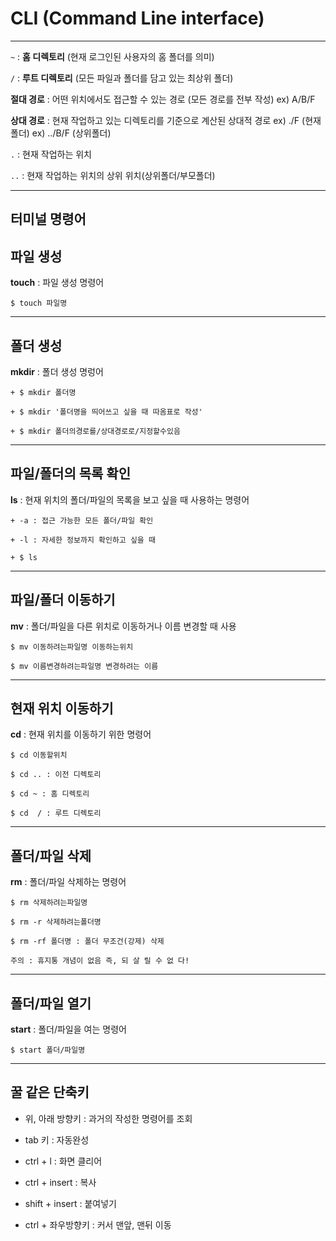# CLI (Command Line interface)

---

`~` : **홈 디렉토리** (현재 로그인된 사용자의 홈 폴더를 의미)

`/` :  **루트 디렉토리** (모든 파일과 폴더를 담고 있는 최상위 폴더)



**절대 경로** : 어떤 위치에서도 접근할 수 있는 경로 (모든 경로를 전부 작성) ex) A/B/F 

**상대 경로** : 현재 작업하고 있는 디렉토리를 기준으로 계산된 상대적 경로 ex) ./F (현재폴더)  ex) ../B/F (상위폴더)

`.` : 현재 작업하는 위치

`..` : 현재 작업하는 위치의 상위 위치(상위폴더/부모폴더)

---

## 터미널 명령어

## 파일 생성

**touch** : 파일 생성 명령어

```
$ touch 파일명
```

---

## 폴더 생성

**mkdir** : 폴더 생성 명렁어

```
+ $ mkdir 폴더명

+ $ mkdir '폴더명을 띄어쓰고 싶을 때 따옴표로 작성' 

+ $ mkdir 폴더의경로를/상대경로로/지정할수있음
```

---

## 파일/폴더의 목록 확인

**ls** : 현재 위치의 폴더/파일의 목록을 보고 싶을 때 사용하는 명령어

```
+ -a : 접근 가능한 모든 폴더/파일 확인

+ -l : 자세한 정보까지 확인하고 싶을 때

+ $ ls
```

---

## 파일/폴더 이동하기

**mv** : 폴더/파일을 다른 위치로 이동하거나 이름 변경할 때 사용

```
$ mv 이동하려는파일명 이동하는위치

$ mv 이름변경하려는파일명 변경하려는 이름
```

---

## 현재 위치 이동하기

**cd** : 현재 위치를 이동하기 위한 명령어

```
$ cd 이동할위치

$ cd .. : 이전 디렉토리

$ cd ~ : 홈 디렉토리

$ cd  / : 루트 디렉토리
```

---

## 폴더/파일 삭제

**rm** : 폴더/파일 삭제하는 명령어

```
$ rm 삭제하려는파일명

$ rm -r 삭제하려는폴더명

$ rm -rf 폴더명 : 폴더 무조건(강제) 삭제

주의 : 휴지통 개념이 없음 즉, 되 살 릴 수 없 다!
```

---

## 폴더/파일 열기

**start** : 폴더/파일을 여는 명령어

``` 
$ start 폴더/파일명
```

---

## 꿀 같은 단축키

+ 위, 아래 방향키 : 과거의 작성한 명령어를 조회

+ tab 키 : 자동완성

+ ctrl + l : 화면 클리어

+ ctrl + insert : 복사

+ shift + insert : 붙여넣기

+ ctrl + 좌우방향키 : 커서 맨앞, 맨뒤 이동